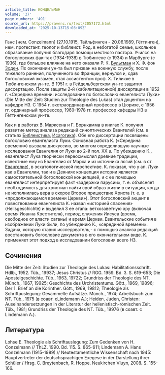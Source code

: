 ```yaml
---
article_title: КОНЦЕЛЬМАН
volume: '37'
page_numbers: '491'
source_url: https://pravenc.ru/text/2057172.html
downloaded_at: '2025-10-13T15:03:09Z'
---
```


Ганс [нем. Conzelmann] (27.10.1915, Тайльфинген - 20.06.1989, Гёттинген), нем. протестант. теолог и библеист. Род. в небогатой семье, школьное образование получил благодаря помощи местного пастора. Учился на богословских фак-тах (1934-1938) в Тюбингене (с 1934) и Марбурге (с 1936), где большое влияние на него оказали Р. К. [Бультман](https://pravenc.ru/text/Бультман.html) и Х. Ф. фон [Зоден](https://pravenc.ru/text/Зоден.html). По окончании ун-та был призван на военную службу, после тяжелого ранения, полученного во Франции, вернулся и, сдав богословский экзамен, стал ассистентом проф. Х. Тиликке в Тюбингенском ун-те. В 1951 г. в Гейдельбергском ун-те защитил диссертацию. После защиты 2-й (хабилитационной) диссертации в 1952 г. «Середина времени: исследование по богословию евангелиста Луки» (Die Mitte der Zeit: Studien zur Theologie des Lukas) стал доцентом на кафедре НЗ. С 1954 г. экстраординарный профессор в Цюрихе, с 1956 гг. ординарный профессор, 1960-1978 гг. профессор кафедры НЗ в Гёттингенском ун-те.

Как и в работах В. Марксена и Г. Борнкамма в книгах К. получил развитие метод анализа редакций синоптических Евангелий (см. в статьях [Библеистика](https://pravenc.ru/text/Библеистика.html), [Исагогика](https://pravenc.ru/text/Исагогика.html)). Обе его диссертации посвящены богословию евангелиста Луки. Основная работа К. («Середина времени») вызвала дискуссию, во многом определившую научные исследования Евангелия от Луки во 2-й пол. XX в. По убеждению К., евангелист Лука творчески переосмыслил древние традиции, известные ему из Евангелия от Марка и из источника логий (см. в ст. [Евангелие](https://pravenc.ru/text/Евангелие.html)), в эсхатологической перспективе. К. показал, что у ап. Луки как в Евангелии, так и в Деяниях концепция истории является самостоятельной богословской концепцией, и с ее помощью евангелист интерпретирует факт «задержки парусии», т. е. объясняет необходимость для христиан найти свой образ жизни в ситуации, когда не исполнилась вера в скорое Второе пришествие Христа (т. е. в «продолжающемся времени Церкви»). Этот богословский акцент в повествовании евангелиста К. назвал «историей спасения» (Heilsgeschichte) и выделил 3 ее этапа: ветхозаветную эру (включая время Иоанна Крестителя), период служения Иисуса (время, свободное от власти сатаны) и время Церкви. Евангельские события в изображении Луки были, по убеждению К., «серединой времени». Задача, которую ставил исследователь,- с помощью анализа редакций восстановить богословие документа в его окончательном виде. К. применяет этот подход в исследовании богословия всего НЗ.

## Сочинения

Die Mitte der Zeit: Studien zur Theologie des Lukas: Habilitationsschrift. Hdlb., 1952. Tüb., 19937; Jesus Christus // RGG. 1959. Bd. 3. S. 619-653; Die Apostelgeschichte. Tüb., 1963, 19722; Grundriss der Theologie des NT. Münch., 1967, 19925; Geschichte des Urchristentums. Gött., 1969, 19896; Der 1. Brief an die Korinther. Gött., 1969, 19812; Theologie als Schriftauslegung: Gesammelte Aufsätze. Münch., 1974; Arbeitsbuch zum NT. Tüb., 1975 (в соавт. сLindemann A.); Heiden, Juden, Christen: Auseinandersetzungen in der Literatur der hellenistisch-römischen Zeit. Tüb., 1981; Grundriss der Theologie des NT. Tüb., 19976 (в соавт. с Lindemann A.).

## Литература

Lohse E. Theologie als Schriftauslegung: Zum Gedenken von H. Conzelmann // ThLZ. 1990. Bd. 115. S. 865-911; Lindemann A. Hans Conzelmann (1915-1989) // Neutestamentliche Wissenschaft nach 1945: Hauptvertreter der deutschsprachigen Exegese in der Darstellung ihrer Schüler / Hrsg. C. Breytenbach, R. Hoppe. Neukirchen Vluyn, 2008. S. 155-166.
